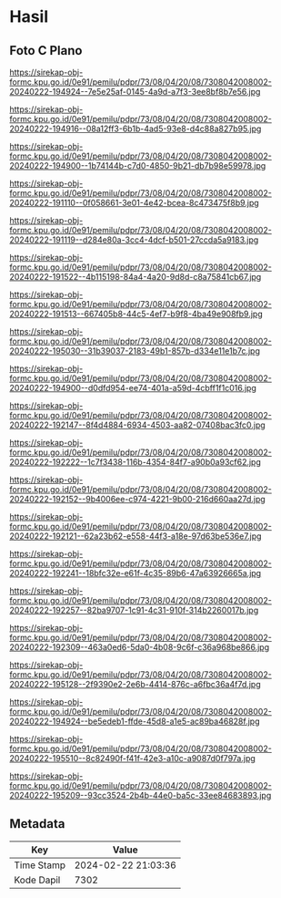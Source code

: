 # Hasil

## Foto C Plano

https://sirekap-obj-formc.kpu.go.id/0e91/pemilu/pdpr/73/08/04/20/08/7308042008002-20240222-194924--7e5e25af-0145-4a9d-a7f3-3ee8bf8b7e56.jpg

https://sirekap-obj-formc.kpu.go.id/0e91/pemilu/pdpr/73/08/04/20/08/7308042008002-20240222-194916--08a12ff3-6b1b-4ad5-93e8-d4c88a827b95.jpg

https://sirekap-obj-formc.kpu.go.id/0e91/pemilu/pdpr/73/08/04/20/08/7308042008002-20240222-194900--1b74144b-c7d0-4850-9b21-db7b98e59978.jpg

https://sirekap-obj-formc.kpu.go.id/0e91/pemilu/pdpr/73/08/04/20/08/7308042008002-20240222-191110--0f058661-3e01-4e42-bcea-8c473475f8b9.jpg

https://sirekap-obj-formc.kpu.go.id/0e91/pemilu/pdpr/73/08/04/20/08/7308042008002-20240222-191119--d284e80a-3cc4-4dcf-b501-27ccda5a9183.jpg

https://sirekap-obj-formc.kpu.go.id/0e91/pemilu/pdpr/73/08/04/20/08/7308042008002-20240222-191522--4b115198-84a4-4a20-9d8d-c8a75841cb67.jpg

https://sirekap-obj-formc.kpu.go.id/0e91/pemilu/pdpr/73/08/04/20/08/7308042008002-20240222-191513--667405b8-44c5-4ef7-b9f8-4ba49e908fb9.jpg

https://sirekap-obj-formc.kpu.go.id/0e91/pemilu/pdpr/73/08/04/20/08/7308042008002-20240222-195030--31b39037-2183-49b1-857b-d334e11e1b7c.jpg

https://sirekap-obj-formc.kpu.go.id/0e91/pemilu/pdpr/73/08/04/20/08/7308042008002-20240222-194900--d0dfd954-ee74-401a-a59d-4cbff1f1c016.jpg

https://sirekap-obj-formc.kpu.go.id/0e91/pemilu/pdpr/73/08/04/20/08/7308042008002-20240222-192147--8f4d4884-6934-4503-aa82-07408bac3fc0.jpg

https://sirekap-obj-formc.kpu.go.id/0e91/pemilu/pdpr/73/08/04/20/08/7308042008002-20240222-192222--1c7f3438-116b-4354-84f7-a90b0a93cf62.jpg

https://sirekap-obj-formc.kpu.go.id/0e91/pemilu/pdpr/73/08/04/20/08/7308042008002-20240222-192152--9b4006ee-c974-4221-9b00-216d660aa27d.jpg

https://sirekap-obj-formc.kpu.go.id/0e91/pemilu/pdpr/73/08/04/20/08/7308042008002-20240222-192121--62a23b62-e558-44f3-a18e-97d63be536e7.jpg

https://sirekap-obj-formc.kpu.go.id/0e91/pemilu/pdpr/73/08/04/20/08/7308042008002-20240222-192241--18bfc32e-e61f-4c35-89b6-47a63926665a.jpg

https://sirekap-obj-formc.kpu.go.id/0e91/pemilu/pdpr/73/08/04/20/08/7308042008002-20240222-192257--82ba9707-1c91-4c31-910f-314b2260017b.jpg

https://sirekap-obj-formc.kpu.go.id/0e91/pemilu/pdpr/73/08/04/20/08/7308042008002-20240222-192309--463a0ed6-5da0-4b08-9c6f-c36a968be866.jpg

https://sirekap-obj-formc.kpu.go.id/0e91/pemilu/pdpr/73/08/04/20/08/7308042008002-20240222-195128--2f9390e2-2e6b-4414-876c-a6fbc36a4f7d.jpg

https://sirekap-obj-formc.kpu.go.id/0e91/pemilu/pdpr/73/08/04/20/08/7308042008002-20240222-194924--be5edeb1-ffde-45d8-a1e5-ac89ba46828f.jpg

https://sirekap-obj-formc.kpu.go.id/0e91/pemilu/pdpr/73/08/04/20/08/7308042008002-20240222-195510--8c82490f-f41f-42e3-a10c-a9087d0f797a.jpg

https://sirekap-obj-formc.kpu.go.id/0e91/pemilu/pdpr/73/08/04/20/08/7308042008002-20240222-195209--93cc3524-2b4b-44e0-ba5c-33ee84683893.jpg


## Metadata

| Key        | Value               |
| ---------- | ------------------- |
| Time Stamp | 2024-02-22 21:03:36 |
| Kode Dapil | 7302                |




